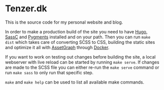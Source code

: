 # Tenzer.dk

This is the source code for my personal website and blog.

In order to make a production build of the site you need to have [Hugo](https://gohugo.io/), [SassC](https://github.com/sass/sassc) and [Pygments](http://pygments.org/) installed and on your path. Then you can run `make dist` which takes care of converting SCSS to CSS, building the static sites and optimize it all with [AssetGraph](http://assetgraph.org/) through [Docker](https://www.docker.com/).

If you want to work on testing out changes before building the site, a local webserver with live reload can be started by running `make serve`. If changes are made to the SCSS file you can either re-run the `make serve` command or run `make sass` to only run that specific step.

`make` and `make help` can be used to list all available make commands.
